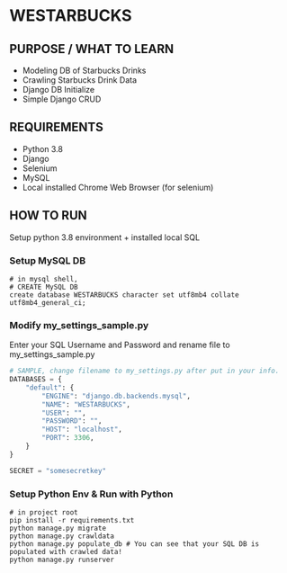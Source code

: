 # WESTARBUCKS

## PURPOSE / WHAT TO LEARN
- Modeling DB of Starbucks Drinks
- Crawling Starbucks Drink Data
- Django DB Initialize
- Simple Django CRUD

## REQUIREMENTS
- Python 3.8
- Django
- Selenium
- MySQL
- Local installed Chrome Web Browser (for selenium)
  
## HOW TO RUN
Setup python 3.8 environment + installed local SQL

### Setup MySQL DB
```mysql
# in mysql shell,
# CREATE MySQL DB
create database WESTARBUCKS character set utf8mb4 collate utf8mb4_general_ci;
```

### Modify my_settings_sample.py
Enter your SQL Username and Password and rename file to my_settings_sample.py
```python
# SAMPLE, change filename to my_settings.py after put in your info.
DATABASES = {
    "default": {
        "ENGINE": "django.db.backends.mysql",
        "NAME": "WESTARBUCKS",
        "USER": "",
        "PASSWORD": "",
        "HOST": "localhost",
        "PORT": 3306,
    }
}

SECRET = "somesecretkey"
```

### Setup Python Env & Run with Python
```shell
# in project root
pip install -r requirements.txt
python manage.py migrate
python manage.py crawldata
python manage.py populate_db # You can see that your SQL DB is populated with crawled data!
python manage.py runserver
```

